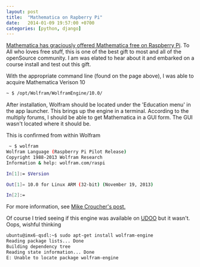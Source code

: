 ```yaml
---
layout: post
title:  "Mathematica on Rapberry Pi"
date:   2014-01-09 19:57:00 +0700
categories: [python, django]
---
```


<a href="http://www.raspberrypi.org/archives/5282">Mathematica has graciously offered Mathematica free on Raspberry Pi</a>. To All who loves free stuff, this is one of the best gift to most and all of the openSource community. I am was elated to hear about it and embarked on a course install and test out this gift.

With the appropriate command line (found on the page above), I was able to acquire Mathematica Verison 10
```bash
~ $ /opt/Wolfram/WolframEngine/10.0/
```

After installation, Wolfram should be located under the 'Education menu' in the app launcher. This brings up the engine in a terminal. According to the multiply forums, I should be able to get Mathematica in a GUI form. The GUI wasn't located where it should be.

This is confirmed from within Wolfram
```bash
 ~ $ wolfram 
Wolfram Language (Raspberry Pi Pilot Release)
Copyright 1988-2013 Wolfram Research
Information & help: wolfram.com/raspi

In[1]:= $Version                                                                

Out[1]= 10.0 for Linux ARM (32-bit) (November 19, 2013)

In[2]:=     
```

For more information, see <a href="http://www.walkingrandomly.com/?p=5220">Mike Croucher's post.</a>

Of course I tried seeing if this engine was available on <a href="http://www.udoo.org/features/">UDOO</a> but it wasn't. Oops, wishful thinking

```bash
ubuntu@imx6-qsdl:~$ sudo apt-get install wolfram-engine
Reading package lists... Done
Building dependency tree
Reading state information... Done
E: Unable to locate package wolfram-engine
```
